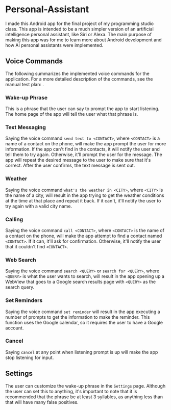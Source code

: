 # Personal-Assistant
I made this Android app for the final project of my programming studio class. This app is intended to be a much simpler version of an artificial intelligence personal assistant, like Siri or Alexa. The main purpose of making this app was for me to learn more about Android development and how AI personal assistants were implemented.

## Voice Commands
The following summarizes the implemented voice commands for the application. For a more detailed description of the commands, see the manual test plan: .

### Wake-up Phrase

This is a phrase that the user can say to prompt the app to start listening. The home page of the app will tell the user what that phrase is.

### Text Messaging

Saying the voice command `send text to <CONTACT>`, where `<CONTACT>` is a name of a contact on the phone, will make the app prompt the user for more information. If the app can't find <CONTACT> in the contacts, it will notify the user and tell them to try again. Otherwise, it'll prompt the user for the message. The app will repeat the desired message to the user to make sure that it's correct. After the user confirms, the text message is sent out.

### Weather

Saying the voice command `what's the weather in <CITY>`, where `<CITY>` is the name of a city, will result in the app trying to get the weather conditions at the time at that place and repeat it back. If it can't, it'll notify the user to try again with a valid city name.

### Calling

Saying the voice command `call <CONTACT>`, where `<CONTACT>` is the name of a contact on the phone, will make the app attempt to find a contact named `<CONTACT>`. If it can, it'll ask for confirmation. Otherwise, it'll notify the user that it couldn't find `<CONTACT>`.

### Web Search

Saying the voice command `search <QUERY>` or `search for <QUERY>`, where `<QUERY>` is what the user wants to search, will result in the app opening up a WebView that goes to a Google search results page with `<QUERY>` as the search query.

### Set Reminders

Saying the voice command `set reminder` will result in the app executing a number of prompts to get the information to make the reminder. This function uses the Google calendar, so it requires the user to have a Google account.

### Cancel
Saying `cancel` at any point when listening prompt is up will make the app stop listening for input.

## Settings
The user can customize the wake-up phrase in the `Settings` page. Although the user can set this to anything, it's important to note that it is recommended that the phrase be at least 3 syllables, as anything less than that will have many false positives.
